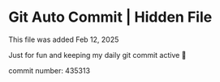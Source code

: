 # Git Auto Commit | Hidden File

This file was added Feb 12, 2025

Just for fun and keeping my daily git commit active 🤪

commit number: 435313
